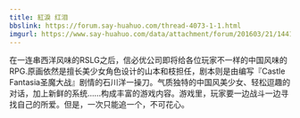```yaml
---
title: 紅淚 红泪
bbslink: https://forum.say-huahuo.com/thread-4073-1-1.html
imgurl: https://www.say-huahuo.com/data/attachment/forum/201603/21/144141m0ivxtpptble2z9h.jpg
---
```


在一连串西洋风味的RSLG之后，信必优公司即将给各位玩家不一样的中国风味的RPG.原画依然是擅长美少女角色设计的山本和枝担任，剧本则是由编写『Castle Fantasia圣魔大战』剧情的石川洋一操刀。气质独特的中国风美少女、轻松逗趣的对话，加上新鲜的系统……构成丰富的游戏内容。游戏里，玩家要一边战斗一边寻找自己的所爱。但是，一次只能追一个，不可花心。<!--more-->
